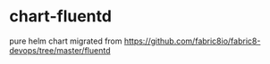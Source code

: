 # chart-fluentd
pure helm chart migrated from https://github.com/fabric8io/fabric8-devops/tree/master/fluentd
